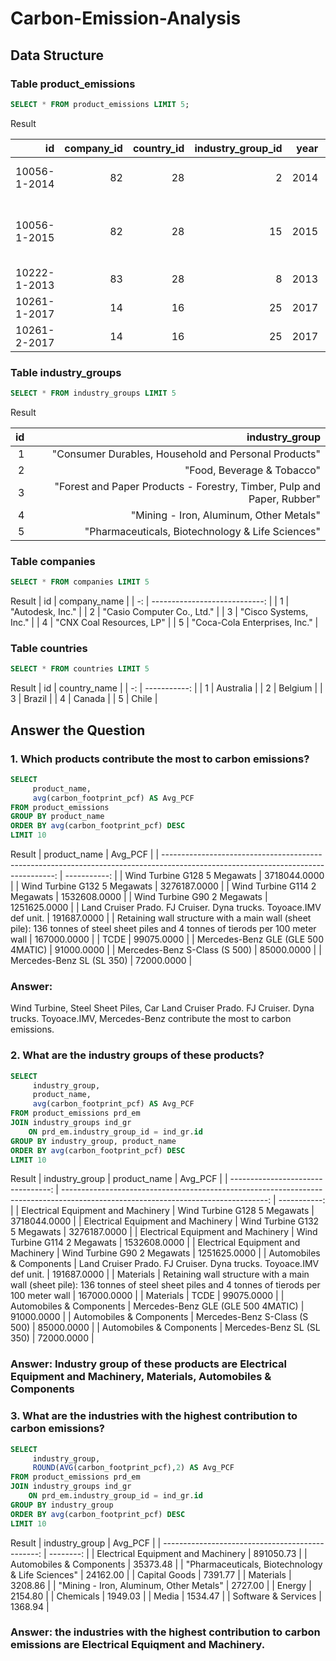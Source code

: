 # Carbon-Emission-Analysis

## Data Structure
### Table product_emissions
```sql
SELECT * FROM product_emissions LIMIT 5;
```
Result

| id           | company_id | country_id | industry_group_id | year | product_name                                                    | weight_kg | carbon_footprint_pcf | upstream_percent_total_pcf | operations_percent_total_pcf | downstream_percent_total_pcf | 
| -----------: | ---------: | ---------: | ----------------: | ---: | --------------------------------------------------------------: | --------: | -------------------: | -------------------------: | ---------------------------: | ---------------------------: | 
| 10056-1-2014 | 82         | 28         | 2                 | 2014 | Frosted Flakes(R) Cereal                                        | 0.7485    | 2                    | 57.50                      | 30.00                        | 12.50                        | 
| 10056-1-2015 | 82         | 28         | 15                | 2015 | "Frosted Flakes, 23 oz, produced in Lancaster, PA (one carton)" | 0.7485    | 2                    | 57.50                      | 30.00                        | 12.50                        | 
| 10222-1-2013 | 83         | 28         | 8                 | 2013 | Office Chair                                                    | 20.68     | 73                   | 80.63                      | 17.36                        | 2.01                         | 
| 10261-1-2017 | 14         | 16         | 25                | 2017 | Multifunction Printers                                          | 110       | 1488                 | 30.65                      | 5.51                         | 63.84                        | 
| 10261-2-2017 | 14         | 16         | 25                | 2017 | Multifunction Printers                                          | 110       | 1818                 | 25.08                      | 4.51                         | 70.41                        | 

### Table industry_groups
```sql
SELECT * FROM industry_groups LIMIT 5
```
Result

| id | industry_group                                                         | 
| -: | ---------------------------------------------------------------------: | 
| 1  | "Consumer Durables, Household and Personal Products"                   | 
| 2  | "Food, Beverage & Tobacco"                                             | 
| 3  | "Forest and Paper Products - Forestry, Timber, Pulp and Paper, Rubber" | 
| 4  | "Mining - Iron, Aluminum, Other Metals"                                | 
| 5  | "Pharmaceuticals, Biotechnology & Life Sciences"                       | 

### Table companies
```sql
SELECT * FROM companies LIMIT 5
```
Result
| id | company_name                  | 
| -: | ----------------------------: | 
| 1  | "Autodesk, Inc."              | 
| 2  | "Casio Computer Co., Ltd."    | 
| 3  | "Cisco Systems, Inc."         | 
| 4  | "CNX Coal Resources, LP"      | 
| 5  | "Coca-Cola Enterprises, Inc." | 

### Table countries
```sql
SELECT * FROM countries LIMIT 5
```
Result
| id | country_name | 
| -: | -----------: | 
| 1  | Australia    | 
| 2  | Belgium      | 
| 3  | Brazil       | 
| 4  | Canada       | 
| 5  | Chile        | 

## Answer the Question
### 1. Which products contribute the most to carbon emissions?
```SQL
SELECT  
     product_name, 
     avg(carbon_footprint_pcf) AS Avg_PCF
FROM product_emissions
GROUP BY product_name
ORDER BY avg(carbon_footprint_pcf) DESC
LIMIT 10
```
Result
| product_name                                                                                                                       | Avg_PCF      | 
| ---------------------------------------------------------------------------------------------------------------------------------: | -----------: | 
| Wind Turbine G128 5 Megawats                                                                                                       | 3718044.0000 | 
| Wind Turbine G132 5 Megawats                                                                                                       | 3276187.0000 | 
| Wind Turbine G114 2 Megawats                                                                                                       | 1532608.0000 | 
| Wind Turbine G90 2 Megawats                                                                                                        | 1251625.0000 | 
| Land Cruiser Prado. FJ Cruiser. Dyna trucks. Toyoace.IMV def unit.                                                                 | 191687.0000  | 
| Retaining wall structure with a main wall (sheet pile): 136 tonnes of steel sheet piles and 4 tonnes of tierods per 100 meter wall | 167000.0000  | 
| TCDE                                                                                                                               | 99075.0000   | 
| Mercedes-Benz GLE (GLE 500 4MATIC)                                                                                                 | 91000.0000   | 
| Mercedes-Benz S-Class (S 500)                                                                                                      | 85000.0000   | 
| Mercedes-Benz SL (SL 350)                                                                                                          | 72000.0000   | 
### Answer: 
Wind Turbine, Steel Sheet Piles, Car Land Cruiser Prado. FJ Cruiser. Dyna trucks. Toyoace.IMV, Mercedes-Benz contribute the most to carbon emissions.

### 2. What are the industry groups of these products?
```sql
SELECT  
	 industry_group,
     product_name, 
     avg(carbon_footprint_pcf) AS Avg_PCF
FROM product_emissions prd_em
JOIN industry_groups ind_gr 
    ON prd_em.industry_group_id = ind_gr.id
GROUP BY industry_group, product_name
ORDER BY avg(carbon_footprint_pcf) DESC
LIMIT 10
```
Result
| industry_group                     | product_name                                                                                                                       | Avg_PCF      | 
| ---------------------------------: | ---------------------------------------------------------------------------------------------------------------------------------: | -----------: | 
| Electrical Equipment and Machinery | Wind Turbine G128 5 Megawats                                                                                                       | 3718044.0000 | 
| Electrical Equipment and Machinery | Wind Turbine G132 5 Megawats                                                                                                       | 3276187.0000 | 
| Electrical Equipment and Machinery | Wind Turbine G114 2 Megawats                                                                                                       | 1532608.0000 | 
| Electrical Equipment and Machinery | Wind Turbine G90 2 Megawats                                                                                                        | 1251625.0000 | 
| Automobiles & Components           | Land Cruiser Prado. FJ Cruiser. Dyna trucks. Toyoace.IMV def unit.                                                                 | 191687.0000  | 
| Materials                          | Retaining wall structure with a main wall (sheet pile): 136 tonnes of steel sheet piles and 4 tonnes of tierods per 100 meter wall | 167000.0000  | 
| Materials                          | TCDE                                                                                                                               | 99075.0000   | 
| Automobiles & Components           | Mercedes-Benz GLE (GLE 500 4MATIC)                                                                                                 | 91000.0000   | 
| Automobiles & Components           | Mercedes-Benz S-Class (S 500)                                                                                                      | 85000.0000   | 
| Automobiles & Components           | Mercedes-Benz SL (SL 350)                                                                                                          | 72000.0000   | 

### Answer: Industry group of these products are Electrical Equipment and Machinery, Materials, Automobiles & Components        
### 3. What are the industries with the highest contribution to carbon emissions?
```SQL
SELECT  
	 industry_group,
     ROUND(AVG(carbon_footprint_pcf),2) AS Avg_PCF
FROM product_emissions prd_em
JOIN industry_groups ind_gr 
    ON prd_em.industry_group_id = ind_gr.id
GROUP BY industry_group
ORDER BY avg(carbon_footprint_pcf) DESC
LIMIT 10
```
Result
| industry_group                                   | Avg_PCF   | 
| -----------------------------------------------: | --------: | 
| Electrical Equipment and Machinery               | 891050.73 | 
| Automobiles & Components                         | 35373.48  | 
| "Pharmaceuticals, Biotechnology & Life Sciences" | 24162.00  | 
| Capital Goods                                    | 7391.77   | 
| Materials                                        | 3208.86   | 
| "Mining - Iron, Aluminum, Other Metals"          | 2727.00   | 
| Energy                                           | 2154.80   | 
| Chemicals                                        | 1949.03   | 
| Media                                            | 1534.47   | 
| Software & Services                              | 1368.94   | 
### Answer: the industries with the highest contribution to carbon emissions are Electrical Equiqment and Machinery.
